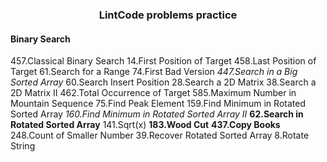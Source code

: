 <h3 align="center"><strong>LintCode problems practice</strong></h3>

#### Binary Search

457.Classical Binary Search
14.First Position of Target
458.Last Position of Target
61.Search for a Range
74.First Bad Version
*447.Search in a Big Sorted Array*
60.Search Insert Position
28.Search a 2D Matrix
38.Search a 2D Matrix II
462.Total Occurrence of Target
585.Maximum Number in Mountain Sequence
75.Find Peak Element
159.Find Minimum in Rotated Sorted Array
*160.Find Minimum in Rotated Sorted Array II*
**62.Search in Rotated Sorted Array**
141.Sqrt(x)
**183.Wood Cut**
**437.Copy Books**
248.Count of Smaller Number
39.Recover Rotated Sorted Array
8.Rotate String


